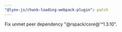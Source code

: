 ```yaml
---
"@lynx-js/chunk-loading-webpack-plugin": patch
---
```


Fix unmet peer dependency "@rspack/core@'^1.3.10".
